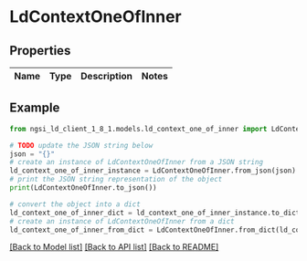 # LdContextOneOfInner


## Properties

Name | Type | Description | Notes
------------ | ------------- | ------------- | -------------

## Example

```python
from ngsi_ld_client_1_8_1.models.ld_context_one_of_inner import LdContextOneOfInner

# TODO update the JSON string below
json = "{}"
# create an instance of LdContextOneOfInner from a JSON string
ld_context_one_of_inner_instance = LdContextOneOfInner.from_json(json)
# print the JSON string representation of the object
print(LdContextOneOfInner.to_json())

# convert the object into a dict
ld_context_one_of_inner_dict = ld_context_one_of_inner_instance.to_dict()
# create an instance of LdContextOneOfInner from a dict
ld_context_one_of_inner_from_dict = LdContextOneOfInner.from_dict(ld_context_one_of_inner_dict)
```
[[Back to Model list]](../README.md#documentation-for-models) [[Back to API list]](../README.md#documentation-for-api-endpoints) [[Back to README]](../README.md)


